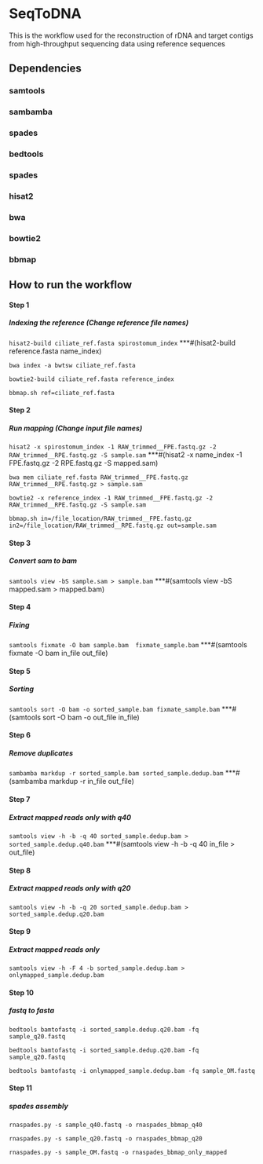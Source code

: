 # SeqToDNA
This is the workflow used for the reconstruction of rDNA and target contigs from high-throughput sequencing data using reference sequences


## Dependencies

### samtools
### sambamba
### spades
### bedtools
### spades
### hisat2
### bwa
### bowtie2
### bbmap


## How to run the workflow

#### Step 1
##### Indexing the reference (Change reference file names)
`hisat2-build ciliate_ref.fasta spirostomum_index`       ***#(hisat2-build reference.fasta name_index)  

`bwa index -a bwtsw ciliate_ref.fasta`  

`bowtie2-build ciliate_ref.fasta reference_index`  

`bbmap.sh ref=ciliate_ref.fasta`  


#### Step 2
##### Run mapping (Change input file names)
`hisat2 -x spirostomum_index -1 RAW_trimmed__FPE.fastq.gz -2 RAW_trimmed__RPE.fastq.gz -S sample.sam`    ***#(hisat2 -x name_index -1 FPE.fastq.gz -2 RPE.fastq.gz -S mapped.sam)  

`bwa mem ciliate_ref.fasta RAW_trimmed__FPE.fastq.gz RAW_trimmed__RPE.fastq.gz > sample.sam`  

`bowtie2 -x reference_index -1 RAW_trimmed__FPE.fastq.gz -2 RAW_trimmed__RPE.fastq.gz -S sample.sam`  

`bbmap.sh in=/file_location/RAW_trimmed__FPE.fastq.gz in2=/file_location/RAW_trimmed__RPE.fastq.gz out=sample.sam`  


#### Step 3
##### Convert sam to bam
`samtools view -bS sample.sam > sample.bam`       ***#(samtools view -bS mapped.sam > mapped.bam)  


#### Step 4
##### Fixing 
`samtools fixmate -O bam sample.bam  fixmate_sample.bam`     ***#(samtools fixmate -O bam in_file out_file)  


#### Step 5
##### Sorting 
`samtools sort -O bam -o sorted_sample.bam fixmate_sample.bam`     ***#(samtools sort -O bam -o out_file in_file)  


#### Step 6
##### Remove duplicates
`sambamba markdup -r sorted_sample.bam sorted_sample.dedup.bam`      ***#(sambamba markdup -r in_file out_file)  


#### Step 7
##### Extract mapped reads only with q40
`samtools view -h -b -q 40 sorted_sample.dedup.bam > sorted_sample.dedup.q40.bam`  ***#(samtools view -h -b -q 40 in_file > out_file)  


#### Step 8
##### Extract mapped reads only with q20
`samtools view -h -b -q 20 sorted_sample.dedup.bam > sorted_sample.dedup.q20.bam`  


#### Step 9
##### Extract mapped reads only
`samtools view -h -F 4 -b sorted_sample.dedup.bam > onlymapped_sample.dedup.bam`  


#### Step 10
##### fastq to fasta
`bedtools bamtofastq -i sorted_sample.dedup.q20.bam -fq sample_q20.fastq`  

`bedtools bamtofastq -i sorted_sample.dedup.q20.bam -fq sample_q20.fastq`  

`bedtools bamtofastq -i onlymapped_sample.dedup.bam -fq sample_OM.fastq`  


#### Step 11
##### spades assembly
`rnaspades.py -s sample_q40.fastq -o rnaspades_bbmap_q40`  

`rnaspades.py -s sample_q20.fastq -o rnaspades_bbmap_q20`  

`rnaspades.py -s sample_OM.fastq -o rnaspades_bbmap_only_mapped`  

